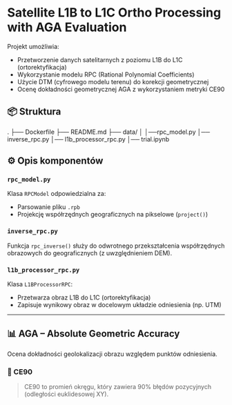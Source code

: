# Satellite L1B to L1C Ortho Processing with AGA Evaluation

Projekt umożliwia:
- Przetworzenie danych satelitarnych z poziomu L1B do L1C (ortorektyfikacja)
- Wykorzystanie modelu RPC (Rational Polynomial Coefficients)
- Użycie DTM (cyfrowego modelu terenu) do korekcji geometrycznej
- Ocenę dokładności geometrycznej AGA z wykorzystaniem metryki CE90

## 📦 Struktura

.
├── Dockerfile
├── README.md
├── data/
│ 
│──rpc_model.py
│── inverse_rpc.py
│── l1b_processor_rpc.py
│── trial.ipynb

## ⚙️ Opis komponentów

### `rpc_model.py`
Klasa `RPCModel` odpowiedzialna za:
- Parsowanie pliku `.rpb`
- Projekcję współrzędnych geograficznych na pikselowe (`project()`)

### `inverse_rpc.py`
Funkcja `rpc_inverse()` służy do odwrotnego przekształcenia współrzędnych obrazowych do geograficznych (z uwzględnieniem DEM).

### `l1b_processor_rpc.py`
Klasa `L1BProcessorRPC`:
- Przetwarza obraz L1B do L1C (ortorektyfikacja)
- Zapisuje wynikowy obraz w docelowym układzie odniesienia (np. UTM)

---

## 📊 AGA – Absolute Geometric Accuracy

Ocena dokładności geolokalizacji obrazu względem punktów odniesienia.

### 🔬 CE90
> CE90 to promień okręgu, który zawiera 90% błędów pozycyjnych (odległości euklidesowej XY).

